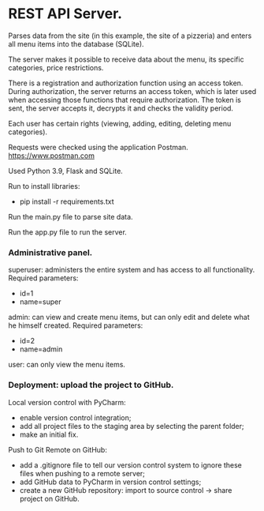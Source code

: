 # REST API Server. 

Parses data from the site (in this example, the site of a pizzeria) and enters all menu items into the database (SQLite). 

The server makes it possible to receive data about the menu, its specific categories, price restrictions. 

There is a registration and authorization function using an access token. 
During authorization, the server returns an access token, which is later used when accessing those functions that require authorization. 
The token is sent, the server accepts it, decrypts it and checks the validity period.

Each user has certain rights (viewing, adding, editing, deleting menu categories).

Requests were checked using the application Postman.
https://www.postman.com

Used Python 3.9, Flask and SQLite.

Run to install libraries:
- pip install -r requirements.txt

Run the main.py file to parse site data.

Run the app.py file to run the server.

### Administrative panel.

superuser: administers the entire system and has access to all functionality. Required parameters:
- id=1
- name=super

admin: can view and create menu items, but can only edit and delete what he himself created. Required parameters:
- id=2
- name=admin

user: can only view the menu items.

### Deployment: upload the project to GitHub.

Local version control with PyCharm:
- enable version control integration;
- add all project files to the staging area by selecting the parent folder;
- make an initial fix.

Push to Git Remote on GitHub:
- add a .gitignore file to tell our version control system to ignore these files when pushing to a remote server;
- add GitHub data to PyCharm in version control settings;
- create a new GitHub repository: import to source control -> share project on GitHub.